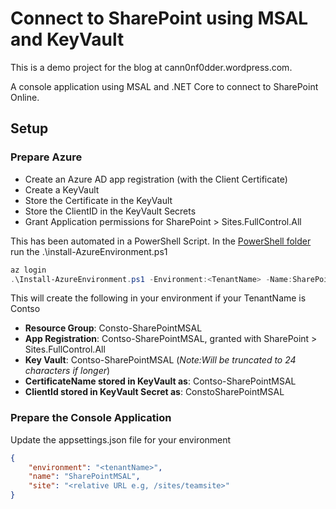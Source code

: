 # Connect to SharePoint using MSAL and KeyVault

This is a demo project for the blog at cann0nf0dder.wordpress.com.

A console application using MSAL and .NET Core to connect to SharePoint Online.

## Setup

### Prepare Azure
- Create an Azure AD app registration (with the Client Certificate)
- Create a KeyVault
- Store the Certificate in the KeyVault
- Store the ClientID in the KeyVault Secrets 
- Grant Application permissions for SharePoint > Sites.FullControl.All

This has been automated in a PowerShell Script.
In the [PowerShell folder](PowerShell/Install-AzureEnvironment.ps1) run the .\install-AzureEnvironment.ps1 

```ps1
az login
.\Install-AzureEnvironment.ps1 -Environment:<TenantName> -Name:SharePointMSAL
```
This will create the following in your environment if your TenantName is Contso
- <b>Resource Group</b>: Consto-SharePointMSAL
- <b>App Registration</b>: Contso-SharePointMSAL, granted with SharePoint > Sites.FullControl.All
- <b>Key Vault</b>: Contso-SharePointMSAL (<i>Note:Will be truncated to 24 characters if longer</i>)
- <b>CertificateName stored in KeyVault as</b>: Contso-SharePointMSAL
- <b>ClientId stored in KeyVault Secret as</b>: ConstoSharePointMSAL


### Prepare the Console Application
Update the appsettings.json file for your environment

```json
{
    "environment": "<tenantName>",
    "name": "SharePointMSAL",
    "site": "<relative URL e.g, /sites/teamsite>"
}
```